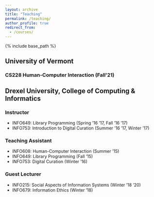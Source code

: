 ```yaml
---
layout: archive
title: "Teaching"
permalink: /teaching/
author_profile: true
redirect_from:
  - /courses/
---
```


{% include base_path %}


## University of Vermont

### CS228 Human-Computer Interaction (Fall'21)


## Drexel University, College of Computing & Informatics
### Instructor
* INFO649: Library Programming (Spring ’16 ’17, Fall ’16 ’17)
* INFO753: Introduction to Digital Curation (Summer ’16 ’17, Winter ’17)
### Teaching Assistant
* INFO608: Human-Computer Interaction (Summer ’15)
* INFO649: Library Programming (Fall ’15)
* INFO753: Digital Curation (Winter ’16)
### Guest Lecturer
* INFO215: Social Aspects of Information Systems (Winter ’18 ’20)
* INFO679: Information Ethics (Winter ’18)





